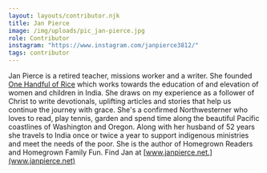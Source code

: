 ```yaml
---
layout: layouts/contributor.njk
title: Jan Pierce
image: /img/uploads/pic_jan-pierce.jpg
role: Contributor
instagram: "https://www.instagram.com/janpierce3812/"
tags: contributor
---
```

Jan Pierce is a retired teacher, missions worker and a writer. She founded[ One Handful of Rice](www.onehandfulofrice.org) which works towards the education of and elevation of women and children in India. She draws on my experience as a follower of Christ to write devotionals, uplifting articles and stories that help us continue the journey with grace. She's a confirmed Northwesterner who loves to read, play tennis, garden and spend time along the beautiful Pacific coastlines of Washington and Oregon. Along with her husband of 52 years she travels to India once or twice a year to support indigenous ministries and meet the needs of the poor. She is the author of Homegrown Readers and Homegrown Family Fun. Find Jan at [www.janpierce.net.](www.janpierce.net)